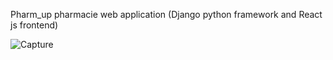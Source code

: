 Pharm_up pharmacie web application (Django python framework and React js frontend)

![Capture](https://user-images.githubusercontent.com/30577764/197238812-66103919-a768-402a-a1b3-e482de6661a3.PNG)
